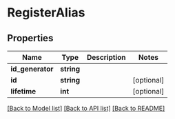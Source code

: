 # RegisterAlias

## Properties
Name | Type | Description | Notes
------------ | ------------- | ------------- | -------------
**id_generator** | **string** |  | 
**id** | **string** |  | [optional] 
**lifetime** | **int** |  | [optional] 

[[Back to Model list]](../README.md#documentation-for-models) [[Back to API list]](../README.md#documentation-for-api-endpoints) [[Back to README]](../README.md)


